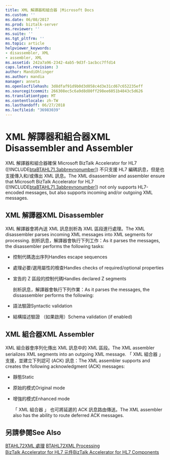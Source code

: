 ```yaml
---
title: XML 解譯器和組合器 |Microsoft Docs
ms.custom: ''
ms.date: 06/08/2017
ms.prod: biztalk-server
ms.reviewer: ''
ms.suite: ''
ms.tgt_pltfrm: ''
ms.topic: article
helpviewer_keywords:
- disassembler, XML
- assembler, XML
ms.assetid: 242a7a96-2342-4ab5-9d3f-1acbcc7ffd14
caps.latest.revision: 3
author: MandiOhlinger
ms.author: mandia
manager: anneta
ms.openlocfilehash: 3d8dfaf91d9b0d3d058c4d3e31cd67c652235eff
ms.sourcegitcommit: 266308ec5c6a9d8d80ff298ee6051b4843c5d626
ms.translationtype: MT
ms.contentlocale: zh-TW
ms.lasthandoff: 06/27/2018
ms.locfileid: "36983039"
---
```

# <a name="xml-disassembler-and-assembler"></a><span data-ttu-id="b841a-102">XML 解譯器和組合器</span><span class="sxs-lookup"><span data-stu-id="b841a-102">XML Disassembler and Assembler</span></span>
<span data-ttu-id="b841a-103">XML 解譯器和組合器確保 Microsoft BizTalk Accelerator for HL7 ([!INCLUDE[btaBTAHL71.3abbrevnonumber](../../includes/btabtahl71-3abbrevnonumber-md.md)]) 不只支援 HL7 編碼訊息，但是也支援傳入和/或傳出 XML 訊息。</span><span class="sxs-lookup"><span data-stu-id="b841a-103">The XML disassembler and assembler ensure that Microsoft BizTalk Accelerator for HL7 ([!INCLUDE[btaBTAHL71.3abbrevnonumber](../../includes/btabtahl71-3abbrevnonumber-md.md)]) not only supports HL7-encoded messages, but also supports incoming and/or outgoing XML messages.</span></span>  
  
## <a name="xml-disassembler"></a><span data-ttu-id="b841a-104">XML 解譯器</span><span class="sxs-lookup"><span data-stu-id="b841a-104">XML Disassembler</span></span>  
 <span data-ttu-id="b841a-105">XML 解譯器會將內送 XML 訊息剖析為 XML 區段進行處理。</span><span class="sxs-lookup"><span data-stu-id="b841a-105">The XML disassembler parses incoming XML messages into XML segments for processing.</span></span> <span data-ttu-id="b841a-106">剖析訊息，解譯器會執行下列工作：</span><span class="sxs-lookup"><span data-stu-id="b841a-106">As it parses the messages, the disassembler performs the following tasks:</span></span>  
  
- <span data-ttu-id="b841a-107">控制代碼逸出序列</span><span class="sxs-lookup"><span data-stu-id="b841a-107">Handles escape sequences</span></span>  
  
- <span data-ttu-id="b841a-108">處理必要/選用屬性的檢查</span><span class="sxs-lookup"><span data-stu-id="b841a-108">Handles checks of required/optional properties</span></span>  
  
- <span data-ttu-id="b841a-109">宣告的 Z 區段的控制代碼</span><span class="sxs-lookup"><span data-stu-id="b841a-109">Handles declared Z segments</span></span>  
  
  <span data-ttu-id="b841a-110">剖析訊息，解譯器會執行下列作業：</span><span class="sxs-lookup"><span data-stu-id="b841a-110">As it parses the messages, the dissassembler performs the following:</span></span>  
  
- <span data-ttu-id="b841a-111">語法驗證</span><span class="sxs-lookup"><span data-stu-id="b841a-111">Syntactic validation</span></span>  
  
- <span data-ttu-id="b841a-112">結構描述驗證 （如果啟用）</span><span class="sxs-lookup"><span data-stu-id="b841a-112">Schema validation (if enabled)</span></span>  
  
## <a name="xml-assembler"></a><span data-ttu-id="b841a-113">XML 組合器</span><span class="sxs-lookup"><span data-stu-id="b841a-113">XML Assembler</span></span>  
 <span data-ttu-id="b841a-114">XML 組合器會序列化傳出 XML 訊息中的 XML 區段。</span><span class="sxs-lookup"><span data-stu-id="b841a-114">The XML assembler serializes XML segments into an outgoing XML message.</span></span> <span data-ttu-id="b841a-115">「 XML 組合器 」 支援，並建立下列認可 (ACK) 訊息：</span><span class="sxs-lookup"><span data-stu-id="b841a-115">The XML assembler supports and creates the following acknowledgment (ACK) messages:</span></span>  
  
- <span data-ttu-id="b841a-116">靜態</span><span class="sxs-lookup"><span data-stu-id="b841a-116">Static</span></span>  
  
- <span data-ttu-id="b841a-117">原始的模式</span><span class="sxs-lookup"><span data-stu-id="b841a-117">Original mode</span></span>  
  
- <span data-ttu-id="b841a-118">增強的模式</span><span class="sxs-lookup"><span data-stu-id="b841a-118">Enhanced mode</span></span>  
  
  <span data-ttu-id="b841a-119">「 XML 組合器 」 也可將延遲的 ACK 訊息路由傳送。</span><span class="sxs-lookup"><span data-stu-id="b841a-119">The XML assembler also has the ability to route deferred ACK messages.</span></span>  
  
## <a name="see-also"></a><span data-ttu-id="b841a-120">另請參閱</span><span class="sxs-lookup"><span data-stu-id="b841a-120">See Also</span></span>  
 <span data-ttu-id="b841a-121">[BTAHL72XML 處理](../../adapters-and-accelerators/accelerator-hl7/btahl72xml-processing.md) </span><span class="sxs-lookup"><span data-stu-id="b841a-121">[BTAHL72XML Processing](../../adapters-and-accelerators/accelerator-hl7/btahl72xml-processing.md) </span></span>  
 [<span data-ttu-id="b841a-122">BizTalk Accelerator for HL7 元件</span><span class="sxs-lookup"><span data-stu-id="b841a-122">BizTalk Accelerator for HL7 Components</span></span>](../../adapters-and-accelerators/accelerator-hl7/biztalk-accelerator-for-hl7-components.md)